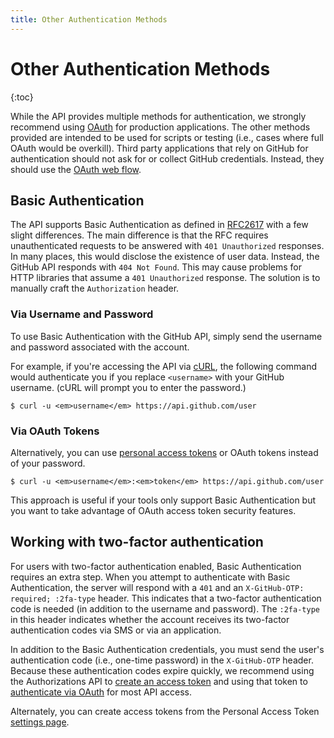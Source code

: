```yaml
---
title: Other Authentication Methods
---
```


# Other Authentication Methods

{:toc}

While the API provides multiple methods for authentication, we strongly
recommend using [OAuth](/v3/oauth/) for production applications. The other
methods provided are intended to be used for scripts or testing (i.e., cases
where full OAuth would be overkill). Third party applications that rely on
GitHub for authentication should not ask for or collect GitHub credentials.
Instead, they should use the [OAuth web flow](/v3/oauth).

## Basic Authentication

The API supports Basic Authentication as defined in
[RFC2617](http://www.ietf.org/rfc/rfc2617.txt) with a few slight differences.
The main difference is that the RFC requires unauthenticated requests to be
answered with `401 Unauthorized` responses. In many places, this would disclose
the existence of user data. Instead, the GitHub API responds with `404 Not Found`.
This may cause problems for HTTP libraries that assume a `401 Unauthorized`
response. The solution is to manually craft the `Authorization` header.

### Via Username and Password

To use Basic Authentication with the GitHub API, simply send the username and
password associated with the account.

For example, if you're accessing the API via [cURL][curl], the following command
would authenticate you if you replace `<username>` with your GitHub username.
(cURL will prompt you to enter the password.)

``` command-line
$ curl -u <em>username</em> https://api.github.com/user
```

### Via OAuth Tokens

Alternatively, you can use [personal access
tokens][personal-access-tokens] or OAuth tokens instead of your password.

``` command-line
$ curl -u <em>username</em>:<em>token</em> https://api.github.com/user
```

This approach is useful if your tools only support Basic Authentication but you
want to take advantage of OAuth access token security features.

## Working with two-factor authentication

For users with two-factor authentication enabled, Basic Authentication requires
an extra step. When you attempt to authenticate with Basic Authentication, the
server will respond with a `401` and an `X-GitHub-OTP: required; :2fa-type`
header. This indicates that a two-factor authentication code is needed (in
addition to the username and password). The `:2fa-type` in this header indicates
whether the account receives its two-factor authentication codes via SMS or via
an application.

In addition to the Basic Authentication credentials, you must send the user's
authentication code (i.e., one-time password) in the `X-GitHub-OTP` header.
Because these authentication codes expire quickly, we recommend using the
Authorizations API to [create an access token][create-access] and using that
token to [authenticate via OAuth][oauth-auth] for most API access.

Alternately, you can create access tokens from the Personal Access Token [settings page](https://github.com/settings/tokens).

[create-access]: /v3/oauth_authorizations/#create-a-new-authorization
[curl]: http://curl.haxx.se/
[oauth-auth]: /v3/#authentication
[personal-access-tokens]: https://github.com/blog/1509-personal-api-tokens
